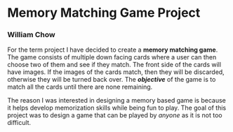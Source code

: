 # Memory Matching Game Project
### William Chow

For the term project I have decided to create a
**memory matching game**. The game consists of multiple
down facing cards where a user can then choose two of them
and see if they match. The front side of the cards will
have images. If the images of the cards match, then they will
be discarded, otherwise they will be turned back over.
The ***objective*** of the game is to match 
all the cards until there are none remaining.

The reason I was interested in designing a memory based game is
because it helps develop memorization skills while
being fun to play. The goal of this project was
to design a game that can be played by *anyone* as it is
not too difficult.


